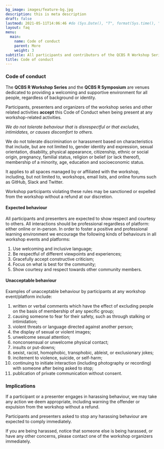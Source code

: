 ```yaml
---
bg_image: images/feature-bg.jpg
description: this is meta description
draft: false
lastmod: 2021-05-11T14:06:46 #do (Sys.Date(), "T", format(Sys.time(), "%H:%M:%S"))
layout: faq
menu:
  main:
    name: Code of conduct
    parent: More
    weight: 3
subtitle: All participants and contributors of the QCBS R Workshop Series accept this code of conduct.
title: Code of conduct
---
```


### Code of conduct

The **QCBS R Workshop Series** and the **QCBS R Symposium** are venues dedicated to providing a welcoming and supportive environment for all people, regardless of background or identity.

Participants, presenters and organizers of the workshop series and other related activities **accept** this Code of Conduct when being present at any workshop-related activities.

*We do not tolerate behaviour that is disrespectful or that excludes, intimidates, or causes discomfort to others.*

We do not tolerate discrimination or harassment based on characteristics that include, but are not limited to, gender identity and expression, sexual orientation, disability, physical appearance, citizenship, ethnic or social origin, pregnancy, familial status, religion or belief (or lack thereof), membership of a minority, age, education and socioeconomic status.

It applies to all spaces managed by or affiliated with the workshop, including, but not limited to, workshops, email lists, and online forums such as GitHub, Slack and Twitter.

Workshop participants violating these rules may be sanctioned or expelled from the workshop without a refund at our discretion.

#### Expected behaviour

All participants and presenters are expected to show respect and courtesy to others. All interactions should be professional regardless of platform: either online or in-person. In order to foster a positive and professional learning environment we encourage the following kinds of behaviours in all workshop events and platforms:

1. Use welcoming and inclusive language;
2. Be respectful of different viewpoints and experiences;
3. Gracefully accept constructive criticism;
4. Focus on what is best for the community;
5. Show courtesy and respect towards other community members.

#### Unacceptable behaviour

Examples of unacceptable behaviour by participants at any workshop event/platform include:

1. written or verbal comments which have the effect of excluding people on the basis of membership of any specific group;
2. causing someone to fear for their safety, such as through stalking or intimidation;
3. violent threats or language directed against another person;
4. the display of sexual or violent images;
5. unwelcome sexual attention;
6. nonconsensual or unwelcome physical contact;
7. insults or put-downs;
8. sexist, racist, homophobic, transphobic, ableist, or exclusionary jokes;
9. incitement to violence, suicide, or self-harm;
10. continuing to initiate interaction (including photography or recording) with someone after being asked to stop;
1. publication of private communication without consent.

### Implications

If a participant or a presenter engages in harassing behaviour, we may take any action we deem appropriate, including warning the offender or expulsion from the workshop without a refund. 

Participants and presenters asked to stop any harassing behaviour are expected to comply immediately.

If you are being harassed, notice that someone else is being harassed, or have any other concerns, please contact one of the workshop organizers immediately.
